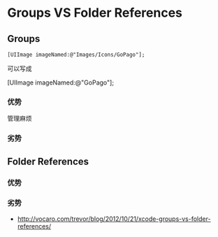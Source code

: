 # Groups VS Folder References

## Groups

```
[UIImage imageNamed:@"Images/Icons/GoPago"];
```

可以写成

[UIImage imageNamed:@"GoPago"];

### 优势

管理麻烦

### 劣势

## Folder References

### 优势

### 劣势


* http://vocaro.com/trevor/blog/2012/10/21/xcode-groups-vs-folder-references/
